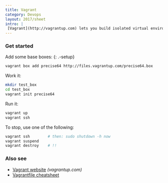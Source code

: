 ```yaml
---
title: Vagrant
category: Devops
layout: 2017/sheet
intro: |
 [Vagrant](http://vagrantup.com) lets you build isolated virtual environments for your apps.
---
```


### Get started

Add some base boxes:
{: .-setup}

```bash
vagrant box add precise64 http://files.vagrantup.com/precise64.box
```

Work it:

```bash
mkdir test_box
cd test_box
vagrant init precise64
```

Run it:

```bash
vagrant up
vagrant ssh
```

To stop, use one of the following:

```bash
vagrant ssh        # then: sudo shutdown -h now
vagrant suspend
vagrant destroy    # !!
```

### Also see

* [Vagrant website](http://vagrantup.com) _(vagrantup.com)_
* [Vagrantfile cheatsheet](./vagrantfile)
